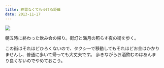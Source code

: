 ```yaml
---
title: 終電なくても歩ける距離
date: 2013-11-17
---
```


![](https://photos.xar.sh/20897734150_b1f556246a_b.jpg)

朝五時に終わった飲み会の帰り。街灯と満月の照らす夜の街を歩く。

この街はそれほどひろくないので、タクシーで移動してもそれほどお金はかかりませんし、普通に歩いて帰っても大丈夫です。
歩きながらお酒飲むのはあんまり良くないのでやめておこう。
